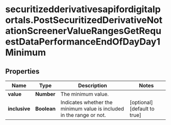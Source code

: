 # securitizedderivativesapifordigitalportals.PostSecuritizedDerivativeNotationScreenerValueRangesGetRequestDataPerformanceEndOfDayDay1Minimum

## Properties

Name | Type | Description | Notes
------------ | ------------- | ------------- | -------------
**value** | **Number** | The minimum value. | 
**inclusive** | **Boolean** | Indicates whether the minimum value is included in the range or not. | [optional] [default to true]


